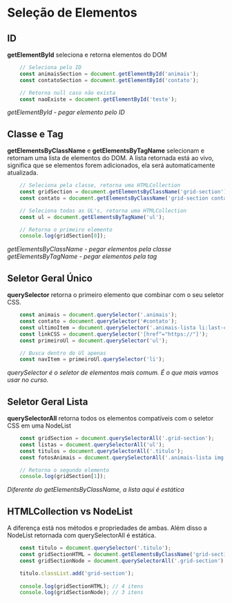 # Seleção de Elementos

## ID

**getElementById** seleciona e retorna elementos do DOM

```js
    // Seleciona pelo ID
    const animaisSection = document.getElementById('animais');
    const contatoSection = document.getElementById('contato');

    // Retorna null caso não exista
    const naoExiste = document.getElementById('teste');
```

*getElementById - pegar elemento pelo ID*

## Classe e Tag

**getElementsByClassName** e **getElementsByTagName**
selecionam e retornam uma lista de elementos do DOM. A lista
retornada está ao vivo, significa que se elementos forem
adicionados, ela será automaticamente atualizada.

```js
    // Seleciona pela classe, retorna uma HTMLCollection
    const gridSection = document.getElementsByClassName('grid-section');
    const contato = document.getElementsByClassName('grid-section contato');

    // Seleciona todas as UL's, retorna uma HTMLCollection
    const ul = document.getElementsByTagName('ul');

    // Retorna o primeiro elemento
    console.log(gridSection[0]);
```

*getElementsByClassName - pegar elementos pela classe*
*getElementsByTagName - pegar elementos pela tag*

## Seletor Geral Único

**querySelector** retorna o primeiro elemento que combinar com
o seu seletor CSS.

```js
    const animais = document.querySelector('.animais');
    const contato = document.querySelector('#contato');
    const ultimoItem = document.querySelector('.animais-lista li:last-child');
    const linkCSS = document.querySelector('[href^="https://"]');
    const primeiroUl = document.querySelector('ul');

    // Busca dentro do Ul apenas
    const navItem = primeiroUl.querySelector('li');
```

*querySelector é o seletor de*
*elementos mais comum.*
*É o que mais vamos usar no curso.*

## Seletor Geral Lista

**querySelectorAll** retorna todos os elementos compatíveis
com o seletor CSS em uma NodeList

```js
    const gridSection = document.querySelectorAll('.grid-section');
    const listas = document.querySelectorAll('ul');
    const titulos = document.querySelectorAll('.titulo');
    const fotosAnimais = document.querySelectorAll('.animais-lista img');

    // Retorna o segundo elemento
    console.log(gridSection[1]);
```

*Diferente do*
*getElementsByClassName, a lista*
*aqui é estática*

## HTMLCollection vs NodeList

A diferença está nos métodos e propriedades de ambas. Além
disso a NodeList retornada com querySelectorAll é estática.

```js
    const titulo = document.querySelector('.titulo');
    const gridSectionHTML = document.getElementsByClassName('grid-section');
    const gridSectionNode = document.querySelectorAll('.grid-section');

    titulo.classList.add('grid-section');
    
    console.log(gridSectionHTML); // 4 itens
    console.log(gridSectionNode); // 3 itens
```